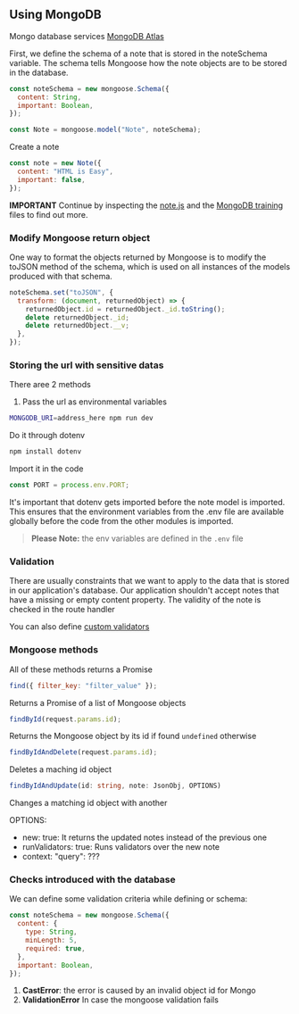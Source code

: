 ## Using MongoDB

Mongo database services [MongoDB Atlas](https://www.mongodb.com/atlas/database)

First, we define the schema of a note that is stored in the noteSchema variable. The schema tells Mongoose how the note objects are to be stored in the database.

```javascript
const noteSchema = new mongoose.Schema({
  content: String,
  important: Boolean,
});

const Note = mongoose.model("Note", noteSchema);
```

Create a note

```javascript
const note = new Note({
  content: "HTML is Easy",
  important: false,
});
```

**IMPORTANT**
Continue by inspecting the [note.js](../Backend/models/note.js) and the [MongoDB training](../Backend/mongo.js) files to find out more.

### Modify Mongoose return object

One way to format the objects returned by Mongoose is to modify the toJSON method of the schema, which is used on all instances of the models produced with that schema.

```javascript
noteSchema.set("toJSON", {
  transform: (document, returnedObject) => {
    returnedObject.id = returnedObject._id.toString();
    delete returnedObject._id;
    delete returnedObject.__v;
  },
});
```

### Storing the url with sensitive datas

There aree 2 methods

1. Pass the url as environmental variables

```bash
MONGODB_URI=address_here npm run dev
```

Do it through dotenv

```bash
npm install dotenv
```

Import it in the code

```javascript
const PORT = process.env.PORT;
```

It's important that dotenv gets imported before the note model is imported. This ensures that the environment variables from the .env file are available globally before the code from the other modules is imported.

> **Please Note:** the env variables are defined in the `.env` file

### Validation

There are usually constraints that we want to apply to the data that is stored in our application's database. Our application shouldn't accept notes that have a missing or empty content property. The validity of the note is checked in the route handler

You can also define [custom validators](https://mongoosejs.com/docs/validation.html#custom-validators)

### Mongoose methods

All of these methods returns a Promise

```javascript
find({ filter_key: "filter_value" });
```

Returns a Promise of a list of Mongoose objects

```typescript
findById(request.params.id);
```

Returns the Mongoose object by its id if found `undefined` otherwise

```javascript
findByIdAndDelete(request.params.id);
```

Deletes a maching id object

```typescript
findByIdAndUpdate(id: string, note: JsonObj, OPTIONS)
```

Changes a matching id object with another

OPTIONS:

- new: true: It returns the updated notes instead of the previous one
- runValidators: true: Runs validators over the new note
- context: "query": ???

### Checks introduced with the database

We can define some validation criteria while defining or schema:

```javascript
const noteSchema = new mongoose.Schema({
  content: {
    type: String,
    minLength: 5,
    required: true,
  },
  important: Boolean,
});
```

1. **CastError**: the error is caused by an invalid object id for Mongo
2. **ValidationError** In case the mongoose validation fails
